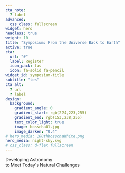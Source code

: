 ```yaml
---
cta_note:
  ? label
advanced:
  css_class: fullscreen
widget: hero
headless: true
weight: 10
title: "Symposium: From the Universe Back to Earth"
active: true
cta:
  url: "#"
  label: Register
  icon_pack: fas
  icon: fa-solid fa-pencil
widget_id: symposium-title
subtitle: "tes"
cta_alt:
  ? url
  ? label
design:
  background:
    gradient_angle: 0
    gradient_start: rgb(224,223,255)
    gradient_end: rgb(153,238,255)
    text_color_light: true
    image: bosscha01.jpg
    image_darken: "0.4"
# hero_media: 100thbosschaWhite.png
hero_media: night-sky.svg
# css_class: d-flex fullscreen
---
```


Developing Astronomy <br> to Meet Today's Natural Challenges